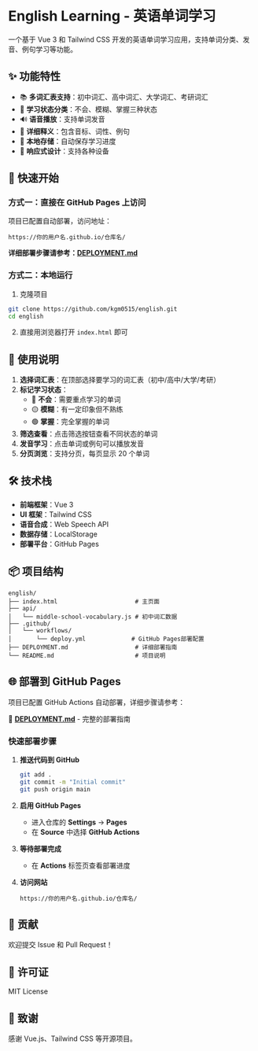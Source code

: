 # English Learning - 英语单词学习

一个基于 Vue 3 和 Tailwind CSS 开发的英语单词学习应用，支持单词分类、发音、例句学习等功能。

## ✨ 功能特性

- 📚 **多词汇表支持**：初中词汇、高中词汇、大学词汇、考研词汇
- 🎯 **学习状态分类**：不会、模糊、掌握三种状态
- 🔊 **语音播放**：支持单词发音
- 📝 **详细释义**：包含音标、词性、例句
- 💾 **本地存储**：自动保存学习进度
- 📱 **响应式设计**：支持各种设备

## 🚀 快速开始

### 方式一：直接在 GitHub Pages 上访问

项目已配置自动部署，访问地址：

```
https://你的用户名.github.io/仓库名/
```

**详细部署步骤请参考：[DEPLOYMENT.md](./DEPLOYMENT.md)**

### 方式二：本地运行

1. 克隆项目

```bash
git clone https://github.com/kgm0515/english.git
cd english
```

2. 直接用浏览器打开 `index.html` 即可

## 📖 使用说明

1. **选择词汇表**：在顶部选择要学习的词汇表（初中/高中/大学/考研）
2. **标记学习状态**：
   - 🔴 **不会**：需要重点学习的单词
   - 🟡 **模糊**：有一定印象但不熟练
   - 🟢 **掌握**：完全掌握的单词
3. **筛选查看**：点击筛选按钮查看不同状态的单词
4. **发音学习**：点击单词或例句可以播放发音
5. **分页浏览**：支持分页，每页显示 20 个单词

## 🛠️ 技术栈

- **前端框架**：Vue 3
- **UI 框架**：Tailwind CSS
- **语音合成**：Web Speech API
- **数据存储**：LocalStorage
- **部署平台**：GitHub Pages

## 📦 项目结构

```
english/
├── index.html                      # 主页面
├── api/
│   └── middle-school-vocabulary.js # 初中词汇数据
├── .github/
│   └── workflows/
│       └── deploy.yml             # GitHub Pages部署配置
├── DEPLOYMENT.md                   # 详细部署指南
└── README.md                       # 项目说明
```

## 🌐 部署到 GitHub Pages

项目已配置 GitHub Actions 自动部署，详细步骤请参考：

📖 **[DEPLOYMENT.md](./DEPLOYMENT.md)** - 完整的部署指南

### 快速部署步骤

1. **推送代码到 GitHub**

   ```bash
   git add .
   git commit -m "Initial commit"
   git push origin main
   ```

2. **启用 GitHub Pages**

   - 进入仓库的 **Settings** → **Pages**
   - 在 **Source** 中选择 **GitHub Actions**

3. **等待部署完成**

   - 在 **Actions** 标签页查看部署进度

4. **访问网站**
   ```
   https://你的用户名.github.io/仓库名/
   ```

## 🤝 贡献

欢迎提交 Issue 和 Pull Request！

## 📄 许可证

MIT License

## 🙏 致谢

感谢 Vue.js、Tailwind CSS 等开源项目。
